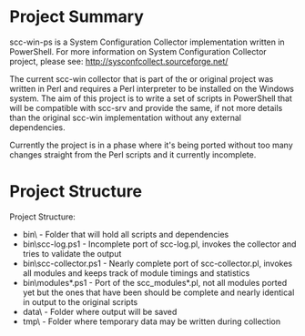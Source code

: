 # Project Summary
scc-win-ps is a System Configuration Collector implementation written in PowerShell. For more information on System Configuration Collector project, please see: http://sysconfcollect.sourceforge.net/

The current scc-win collector that is part of the or original project was written in Perl and requires a Perl interpreter to be installed on the Windows system. The aim of this project is to write a set of scripts in PowerShell that will be compatible with scc-srv and provide the same, if not more details than the original scc-win implementation without any external dependencies.

Currently the project is in a phase where it's being ported without too many changes straight from the Perl scripts and it currently incomplete.

# Project Structure
Project Structure:
- bin\ - Folder that will hold all scripts and dependencies
- bin\scc-log.ps1 - Incomplete port of scc-log.pl, invokes the collector and tries to validate the output
- bin\scc-collector.ps1 - Nearly complete port of scc-collector.pl, invokes all modules and keeps track of module timings and statistics
- bin\modules\*.ps1 - Port of the scc_modules\*.pl, not all modules ported yet but the ones that have been should be complete and nearly identical in output to the original scripts
- data\ - Folder where output will be saved
- tmp\ - Folder where temporary data may be written during collection
